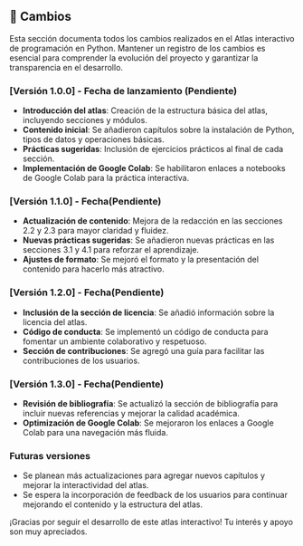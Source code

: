 ## 📜 Cambios

Esta sección documenta todos los cambios realizados en el Atlas interactivo de programación en Python. Mantener un registro de los cambios es esencial para comprender la evolución del proyecto y garantizar la transparencia en el desarrollo.

### [Versión 1.0.0] - Fecha de lanzamiento (Pendiente)

- **Introducción del atlas**: Creación de la estructura básica del atlas, incluyendo secciones y módulos.
- **Contenido inicial**: Se añadieron capítulos sobre la instalación de Python, tipos de datos y operaciones básicas.
- **Prácticas sugeridas**: Inclusión de ejercicios prácticos al final de cada sección.
- **Implementación de Google Colab**: Se habilitaron enlaces a notebooks de Google Colab para la práctica interactiva.

### [Versión 1.1.0] - Fecha(Pendiente)

- **Actualización de contenido**: Mejora de la redacción en las secciones 2.2 y 2.3 para mayor claridad y fluidez.
- **Nuevas prácticas sugeridas**: Se añadieron nuevas prácticas en las secciones 3.1 y 4.1 para reforzar el aprendizaje.
- **Ajustes de formato**: Se mejoró el formato y la presentación del contenido para hacerlo más atractivo.

### [Versión 1.2.0] - Fecha(Pendiente)

- **Inclusión de la sección de licencia**: Se añadió información sobre la licencia del atlas.
- **Código de conducta**: Se implementó un código de conducta para fomentar un ambiente colaborativo y respetuoso.
- **Sección de contribuciones**: Se agregó una guía para facilitar las contribuciones de los usuarios.

### [Versión 1.3.0] - Fecha(Pendiente)

- **Revisión de bibliografía**: Se actualizó la sección de bibliografía para incluir nuevas referencias y mejorar la calidad académica.
- **Optimización de Google Colab**: Se mejoraron los enlaces a Google Colab para una navegación más fluida.

### Futuras versiones

- Se planean más actualizaciones para agregar nuevos capítulos y mejorar la interactividad del atlas.
- Se espera la incorporación de feedback de los usuarios para continuar mejorando el contenido y la estructura del atlas.

¡Gracias por seguir el desarrollo de este atlas interactivo! Tu interés y apoyo son muy apreciados.
